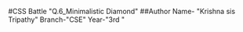 #CSS Battle
"Q.6_Minimalistic Diamond"
##Author
Name- "Krishna sis Tripathy"
Branch-"CSE"
Year-"3rd "
